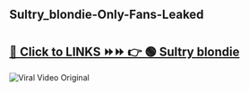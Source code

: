 
 ## Sultry_blondie-Only-Fans-Leaked

# <h2><a href="https://clipsfans.com/Sultry_blondie&ref=git">🔗 Click to LINKS ⏩⏩ 👉 🟢 Sultry blondie </a></h2>

<a href="https://clipsfans.com/Sultry_blondie&ref=git" rel="nofollow" data-target="animated-image.originalLink"><img src="https://i.ibb.co.com/xMMVF88/686577567.gif" alt="Viral Video Original" style="max-width: 100%; display: inline-block;" data-target="animated-image.originalImage"></a>
